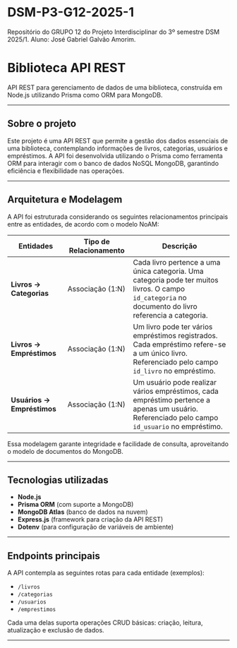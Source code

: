 # DSM-P3-G12-2025-1
Repositório do GRUPO 12 do Projeto Interdisciplinar do 3º semestre DSM 2025/1. Aluno: José Gabriel Galvão Amorim.

# Biblioteca API REST

API REST para gerenciamento de dados de uma biblioteca, construída em Node.js utilizando Prisma como ORM para MongoDB.

---

## Sobre o projeto

Este projeto é uma API REST que permite a gestão dos dados essenciais de uma biblioteca, contemplando informações de livros, categorias, usuários e empréstimos. A API foi desenvolvida utilizando o Prisma como ferramenta ORM para interagir com o banco de dados NoSQL MongoDB, garantindo eficiência e flexibilidade nas operações.

---

## Arquitetura e Modelagem

A API foi estruturada considerando os seguintes relacionamentos principais entre as entidades, de acordo com o modelo NoAM:

| Entidades          | Tipo de Relacionamento | Descrição                                                   |
|--------------------|-----------------------|-------------------------------------------------------------|
| **Livros → Categorias** | Associação (1:N)       | Cada livro pertence a uma única categoria. Uma categoria pode ter muitos livros. O campo `id_categoria` no documento do livro referencia a categoria. |
| **Livros → Empréstimos** | Associação (1:N)       | Um livro pode ter vários empréstimos registrados. Cada empréstimo refere-se a um único livro. Referenciado pelo campo `id_livro` no empréstimo. |
| **Usuários → Empréstimos** | Associação (1:N)       | Um usuário pode realizar vários empréstimos, cada empréstimo pertence a apenas um usuário. Referenciado pelo campo `id_usuario` no empréstimo. |

Essa modelagem garante integridade e facilidade de consulta, aproveitando o modelo de documentos do MongoDB.

---

## Tecnologias utilizadas

- **Node.js**  
- **Prisma ORM** (com suporte a MongoDB)  
- **MongoDB Atlas** (banco de dados na nuvem)  
- **Express.js** (framework para criação da API REST)  
- **Dotenv** (para configuração de variáveis de ambiente)  

---

## Endpoints principais

A API contempla as seguintes rotas para cada entidade (exemplos):

- `/livros`  
- `/categorias`  
- `/usuarios`  
- `/emprestimos`  

Cada uma delas suporta operações CRUD básicas: criação, leitura, atualização e exclusão de dados.

---
